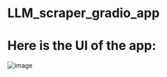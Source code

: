 # LLM_scraper_gradio_app

# Here is the UI of the app:
![image](https://github.com/adeel-maker/LLM_scraper_gradio_app/assets/82579995/65040c77-6518-4d0e-ac99-cf90e809cde7)
